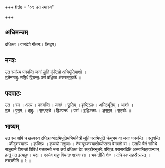 +++
title = "०९ उत स्मास्य"

+++
## अधिमन्त्रम्
दधिक्राः। वामदेवो गौतमः। त्रिष्टुप्।

## मन्त्रः
उ॒त स्मा॑स्य पनयन्ति॒ जना॑ जू॒तिं कृ॑ष्टि॒प्रो अ॒भिभू॑तिमा॒शोः ।  
उ॒तैन॑माहुः समि॒थे वि॒यन्तः॒ परा॑ दधि॒क्रा अ॑सरत्स॒हस्रैः॑ ॥

## पदपाठः
उ॒त । स्म॒ । अ॒स्य॒ । प॒न॒य॒न्ति॒ । जनाः॑ । जू॒तिम् । कृ॒ष्टि॒ऽप्रः । अ॒भिऽभू॑तिम् । आ॒शोः ।  
उ॒त । ए॒न॒म् । आ॒हुः॒ । स॒म्ऽइ॒थे । वि॒ऽयन्तः॑ । परा॑ । द॒धि॒ऽक्राः । अ॒स॒र॒त् । स॒हस्रैः॑ ॥

## भाष्यम्
उत स्म अपि च खल्वस्य दधिक्राव्णोऽभिभूतिमभिभवित्रीं जूतिं पराभिभूतिं चेत्युभयं वा जनाः पनयन्ति । स्तुवन्ति । कीदृशस्यास्य । कृष्तिप्रः । कृष्टयो मनुष्याः । तेषां पूरकस्याशोर्व्याप्तस्य वेगवतो वा । उतापि चैनं समिथे सङ्र्ग्रामे वियन्तो विविधं गच्छान्तो जना अयं दधिक्रा देवः सहस्रैरनुचरैः परिवृतः परासरदिति अस्मान्विहायान्यान् हन्तुं गत इत्याहुः । यद्वा । एनमेव माहुः वियन्तः शत्रवः परा । भवन्तीति शेषः । दधिक्राः सहस्रैरसरत् । तच्छतीति ॥ ९ ॥